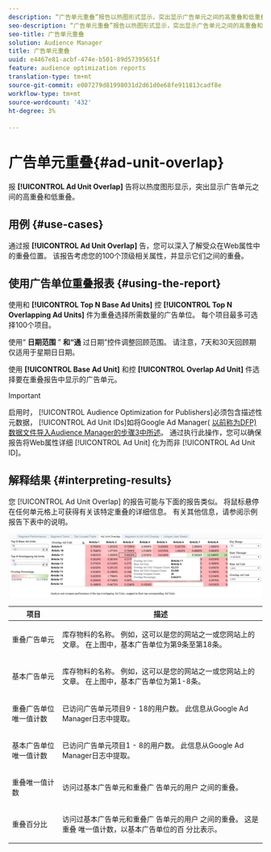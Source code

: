 ```yaml
---
description: “广告单元重叠”报告以热图形式显示，突出显示广告单元之间的高重叠和低重叠。
seo-description: “广告单元重叠”报告以热图形式显示，突出显示广告单元之间的高重叠和低重叠。
seo-title: 广告单元重叠
solution: Audience Manager
title: 广告单元重叠
uuid: e4467e81-acbf-474e-b501-89d57395651f
feature: audience optimization reports
translation-type: tm+mt
source-git-commit: e007279d81998031d2d61d0e68fe911813cadf8e
workflow-type: tm+mt
source-wordcount: '432'
ht-degree: 3%

---
```



# 广告单元重叠{#ad-unit-overlap}

报 **[!UICONTROL Ad Unit Overlap]** 告将以热度图形显示，突出显示广告单元之间的高重叠和低重叠。

## 用例 {#use-cases}

通过报 **[!UICONTROL Ad Unit Overlap]** 告，您可以深入了解受众在Web属性中的重叠位置。 该报告考虑您的100个顶级相关属性，并显示它们之间的重叠。

## 使用广告单位重叠报表 {#using-the-report}

使用和 **[!UICONTROL Top N Base Ad Units]** 控 **[!UICONTROL Top N Overlapping Ad Units]** 件为重叠选择所需数量的广告单位。 每个项目最多可选择100个项目。

使用“ **日期范围** ” **和“通** 过日期”控件调整回顾范围。 请注意，7天和30天回顾期仅适用于星期日日期。

使用 **[!UICONTROL Base Ad Unit]** 和控 **[!UICONTROL Overlap Ad Unit]** 件选择要在重叠报告中显示的广告单元。

>[!IMPORTANT]
>
>启用时， [!UICONTROL Audience Optimization for Publishers]必须包含描述性元数据， [!UICONTROL Ad Unit IDs]如将Google Ad Manager( [以前称为DFP)数据文件导入Audience Manager的步骤3中所述](../../../reporting/audience-optimization-reports/aor-publishers/import-dfp.md)。 通过执行此操作，您可以确保报告将Web属性详细 [!UICONTROL Ad Unit] 化为而非 [!UICONTROL Ad Unit ID]。

## 解释结果 {#interpreting-results}

您 [!UICONTROL Ad Unit Overlap] 的报告可能与下面的报告类似。 将鼠标悬停在任何单元格上可获得有关该特定重叠的详细信息。 有关其他信息，请参阅示例报告下表中的说明。

![](assets/publisher_ad_unit_overlap.png)

<table id="table_22340F45B1B94D3796174CB30A60E212"> 
 <thead> 
  <tr> 
   <th colname="col1" class="entry"> 项目 </th> 
   <th colname="col2" class="entry"> 描述 </th> 
  </tr>
 </thead>
 <tbody> 
  <tr> 
   <td colname="col1"> <p><span class="wintitle"> 重叠广告单元</span> </p> </td> 
   <td colname="col2"> <p>库存物料的名称。 例如，这可以是您的网站之一或您网站上的文章。 在上图中，基本广告单位为第9条至第18条。 </p> </td> 
  </tr> 
  <tr> 
   <td colname="col1"> <p><span class="wintitle"> 基本广告单元</span> </p> </td> 
   <td colname="col2"> <p>库存物料的名称。 例如，这可以是您的网站之一或您网站上的文章。 在上图中，基本广告单位为第1-8条。 </p> </td> 
  </tr> 
  <tr> 
   <td colname="col1"> <p><span class="wintitle"> 重叠广告单位唯一值计数</span> </p> </td> 
   <td colname="col2"> <p>已访问广告单元项目9 - 18的用户数。 此信息从Google Ad Manager日志中提取。 </p> </td> 
  </tr> 
  <tr> 
   <td colname="col1"> <p><span class="wintitle"> 基本广告单位唯一值计数</span> </p> </td> 
   <td colname="col2"> <p>已访问广告单元项目1 - 8的用户数。 此信息从Google Ad Manager日志中提取。 </p> </td> 
  </tr> 
  <tr> 
   <td colname="col1"> <p><span class="wintitle"> 重叠唯一值计数</span> </p> </td> 
   <td colname="col2"> <p>访问过基本广告单元和重叠广 <span class="wintitle"> 告单元的用户</span><span class="wintitle"> 之间的重叠</span>。 </p> </td> 
  </tr> 
  <tr> 
   <td colname="col1"> <p><span class="wintitle"> 重叠百分比</span> </p> </td> 
   <td colname="col2"> <p>访问过基本广告单元和重叠广 <span class="wintitle"> 告单元的用户</span><span class="wintitle"> 之间的重叠</span>。 这是重叠 <span class="wintitle"> 唯一值计数</span>，以基本广告单位的百 <span class="wintitle"> 分比表示</span>。 </p> </td> 
  </tr> 
 </tbody> 
</table>
